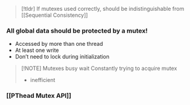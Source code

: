 > [!tldr] If mutexes used correctly, should be indistinguishable from [[Sequential Consistency]]

### All global data should be protected by a mutex!
* Accessed by more than one thread
* At least one write
* Don’t need to lock during initialization

> [!NOTE] Mutexes busy wait
> Constantly trying to acquire mutex
> * inefficient

### [[PThead Mutex API]]
